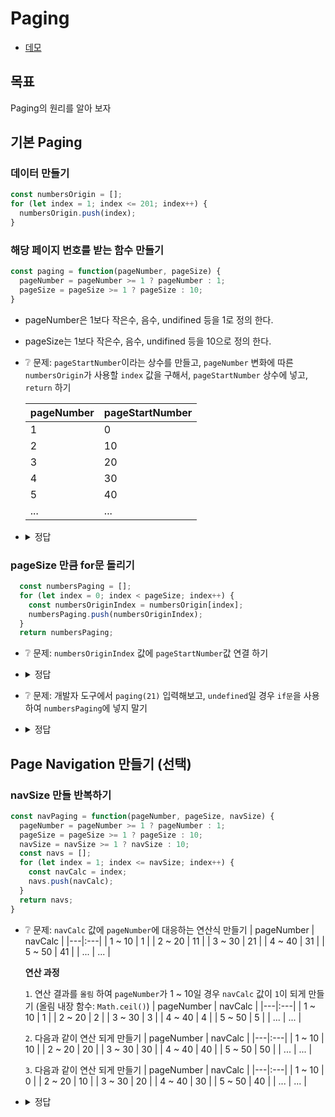 # Paging

* [데모](https://ovdncids.github.io/javascript-curriculum/paging)

## 목표
Paging의 원리를 알아 보자

## 기본 Paging

### 데이터 만들기
```js
const numbersOrigin = [];
for (let index = 1; index <= 201; index++) {
  numbersOrigin.push(index);
}
```

### 해당 페이지 번호를 받는 함수 만들기
```js
const paging = function(pageNumber, pageSize) {
  pageNumber = pageNumber >= 1 ? pageNumber : 1;
  pageSize = pageSize >= 1 ? pageSize : 10;
}
```
* pageNumber은 1보다 작은수, 음수, undifined 등을 1로 정의 한다.
* pageSize는 1보다 작은수, 음수, undifined 등을 10으로 정의 한다.
* ❔ 문제: `pageStartNumber`이라는 상수를 만들고, `pageNumber` 변화에 따른 `numbersOrigin`가 사용할 `index` 값을 구해서, `pageStartNumber` 상수에 넣고, `return` 하기

  | pageNumber | pageStartNumber |
  |---|:---|
  | 1 | 0 |
  | 2 | 10 |
  | 3 | 20 |
  | 4 | 30 |
  | 5 | 40 |
  | ... | ... |
* <details><summary>정답</summary>

  ```js
  const pageStartNumber = (pageNumber - 1) * pageSize;
  return;
  ```
</details>

### pageSize 만큼 for문 돌리기
```js
  const numbersPaging = [];
  for (let index = 0; index < pageSize; index++) {
    const numbersOriginIndex = numbersOrigin[index];
    numbersPaging.push(numbersOriginIndex);
  }
  return numbersPaging;
```
* ❔ 문제: `numbersOriginIndex` 값에 `pageStartNumber`값 연결 하기
* <details><summary>정답</summary>

  ```js
  numbersPaging.push(numbersOrigin[pageStartNumber + index]);
  ```
</details>

* ❔ 문제: 개발자 도구에서 `paging(21)` 입력해보고, `undefined`일 경우 `if문`을 사용하여 `numbersPaging`에 넣지 말기
* <details><summary>정답</summary>

  ```js
  if (numbersOrigin[pageStartNumber + index]) {
    numbersPaging.push(numbersOrigin[pageStartNumber + index]);
  }
  ```
</details>

## Page Navigation 만들기 (선택)
### navSize 만들 반복하기
```js
const navPaging = function(pageNumber, pageSize, navSize) {
  pageNumber = pageNumber >= 1 ? pageNumber : 1;
  pageSize = pageSize >= 1 ? pageSize : 10;
  navSize = navSize >= 1 ? navSize : 10;
  const navs = [];
  for (let index = 1; index <= navSize; index++) {
    const navCalc = index;
    navs.push(navCalc);
  }
  return navs;
}
```
* ❔ 문제: `navCalc` 값에 `pageNumber`에 대응하는 연산식 만들기
  | pageNumber | navCalc |
  |---|:---|
  | 1 ~ 10 | 1 |
  | 2 ~ 20 | 11 |
  | 3 ~ 30 | 21 |
  | 4 ~ 40 | 31 |
  | 5 ~ 50 | 41 |
  | ... | ... |

  **연산 과정**

  `1`. 연산 결과를 `올림` 하여 `pageNumber`가 1 ~ 10일 경우 `navCalc` 값이 `1`이 되게 만들기 (올림 내장 함수: `Math.ceil()`)
  | pageNumber | navCalc |
  |---|:---|
  | 1 ~ 10 | 1 |
  | 2 ~ 20 | 2 |
  | 3 ~ 30 | 3 |
  | 4 ~ 40 | 4 |
  | 5 ~ 50 | 5 |
  | ... | ... |

  `2`. 다음과 같이 연산 되게 만들기
  | pageNumber | navCalc |
  |---|:---|
  | 1 ~ 10 | 10 |
  | 2 ~ 20 | 20 |
  | 3 ~ 30 | 30 |
  | 4 ~ 40 | 40 |
  | 5 ~ 50 | 50 |
  | ... | ... |

  `3`. 다음과 같이 연산 되게 만들기
  | pageNumber | navCalc |
  |---|:---|
  | 1 ~ 10 | 0 |
  | 2 ~ 20 | 10 |
  | 3 ~ 30 | 20 |
  | 4 ~ 40 | 30 |
  | 5 ~ 50 | 40 |
  | ... | ... |

* <details><summary>정답</summary>

  ```js
  const navCalc = Math.ceil(pageNumber / navSize) * navSize - navSize + index;
  ```
</details>
